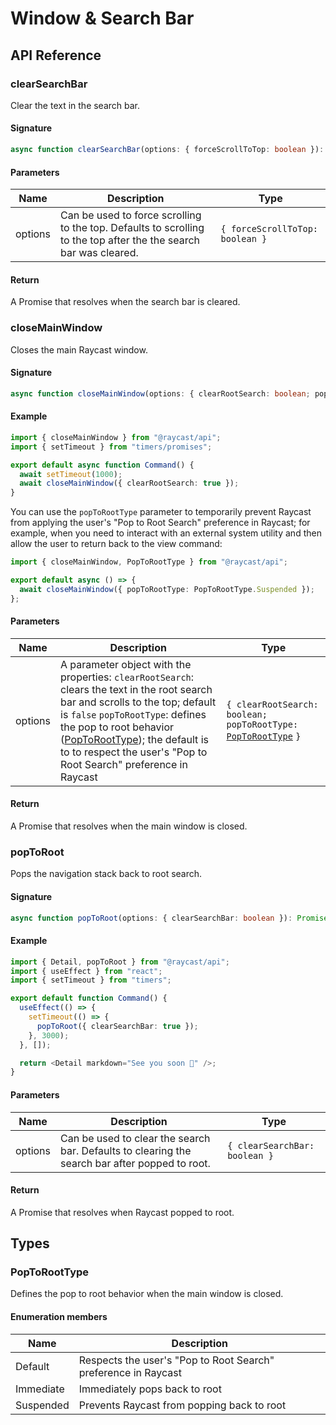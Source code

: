 # Window & Search Bar

## API Reference

### clearSearchBar

Clear the text in the search bar.

#### Signature

```typescript
async function clearSearchBar(options: { forceScrollToTop: boolean }): Promise<void>;
```

#### Parameters

| Name    | Description                                                                                                       | Type                            |
| ------- | ----------------------------------------------------------------------------------------------------------------- | ------------------------------- |
| options | Can be used to force scrolling to the top. Defaults to scrolling to the top after the the search bar was cleared. | `{ forceScrollToTop: boolean }` |

#### Return

A Promise that resolves when the search bar is cleared.

### closeMainWindow

Closes the main Raycast window.

#### Signature

```typescript
async function closeMainWindow(options: { clearRootSearch: boolean; popToRootType?: PopToRootType }): Promise<void>;
```

#### Example

```typescript
import { closeMainWindow } from "@raycast/api";
import { setTimeout } from "timers/promises";

export default async function Command() {
  await setTimeout(1000);
  await closeMainWindow({ clearRootSearch: true });
}
```

You can use the `popToRootType` parameter to temporarily prevent Raycast from applying the user's "Pop to Root Search" preference in Raycast; for example, when you need to interact with an external system utility and then allow the user to return back to the view command:

```typescript
import { closeMainWindow, PopToRootType } from "@raycast/api";

export default async () => {
  await closeMainWindow({ popToRootType: PopToRootType.Suspended });
};
```

#### Parameters

| Name    | Description                                                                                                                                                                                                                                                                                                                                  | Type                                                                                                       |
| ------- | -------------------------------------------------------------------------------------------------------------------------------------------------------------------------------------------------------------------------------------------------------------------------------------------------------------------------------------------- | ---------------------------------------------------------------------------------------------------------- |
| options | A parameter object with the properties: `clearRootSearch`: clears the text in the root search bar and scrolls to the top; default is `false` `popToRootType`: defines the pop to root behavior ([PopToRootType](window-and-search-bar.md#poptoroottype)); the default is to to respect the user's "Pop to Root Search" preference in Raycast | `{ clearRootSearch: boolean; popToRootType:` [`PopToRootType`](window-and-search-bar.md#poptoroottype) `}` |

#### Return

A Promise that resolves when the main window is closed.

### popToRoot

Pops the navigation stack back to root search.

#### Signature

```typescript
async function popToRoot(options: { clearSearchBar: boolean }): Promise<void>;
```

#### Example

```typescript
import { Detail, popToRoot } from "@raycast/api";
import { useEffect } from "react";
import { setTimeout } from "timers";

export default function Command() {
  useEffect(() => {
    setTimeout(() => {
      popToRoot({ clearSearchBar: true });
    }, 3000);
  }, []);

  return <Detail markdown="See you soon 👋" />;
}
```

#### Parameters

| Name    | Description                                                                                    | Type                          |
| ------- | ---------------------------------------------------------------------------------------------- | ----------------------------- |
| options | Can be used to clear the search bar. Defaults to clearing the search bar after popped to root. | `{ clearSearchBar: boolean }` |

#### Return

A Promise that resolves when Raycast popped to root.

## Types

### PopToRootType

Defines the pop to root behavior when the main window is closed.

#### Enumeration members

| Name      | Description                                                    |
| --------- | -------------------------------------------------------------- |
| Default   | Respects the user's "Pop to Root Search" preference in Raycast |
| Immediate | Immediately pops back to root                                  |
| Suspended | Prevents Raycast from popping back to root                     |
